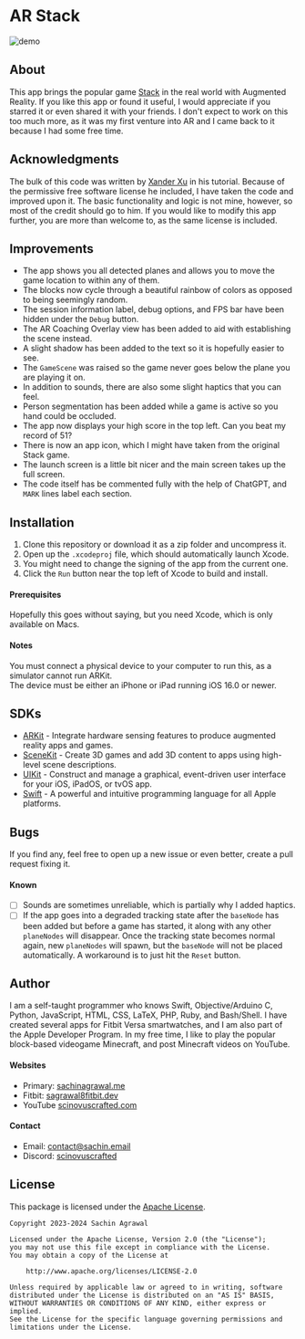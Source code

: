 # AR Stack

![demo](demo.gif)

## About
This app brings the popular game [Stack](https://apps.apple.com/us/app/stack/id1080487957) in the real world with Augmented Reality.
If you like this app or found it useful, I would appreciate if you starred it or even shared it with your friends.
I don't expect to work on this too much more, as it was my first venture into AR and I came back to it because I had some free time.

## Acknowledgments
The bulk of this code was written by [Xander Xu](https://github.com/XanderXu/ARStack) in his tutorial. Because of the permissive free software license he included, I have taken the code and improved upon it. The basic functionality and logic is not mine, however, so most of the credit should go to him. If you would like to modify this app further, you are more than welcome to, as the same license is included.

## Improvements
* The app shows you all detected planes and allows you to move the game location to within any of them.
* The blocks now cycle through a beautiful rainbow of colors as opposed to being seemingly random. 
* The session information label, debug options, and FPS bar have been hidden under the `Debug` button.
* The AR Coaching Overlay view has been added to aid with establishing the scene instead.
* A slight shadow has been added to the text so it is hopefully easier to see.
* The `GameScene` was raised so the game never goes below the plane you are playing it on.
* In addition to sounds, there are also some slight haptics that you can feel.
* Person segmentation has been added while a game is active so you hand could be occluded.
* The app now displays your high score in the top left. Can you beat my record of 51?
* There is now an app icon, which I might have taken from the original Stack game.
* The launch screen is a little bit nicer and the main screen takes up the full screen.
* The code itself has be commented fully with the help of ChatGPT, and `MARK` lines label each section.

## Installation
1. Clone this repository or download it as a zip folder and uncompress it.
2. Open up the `.xcodeproj` file, which should automatically launch Xcode.
3. You might need to change the signing of the app from the current one.
4. Click the `Run` button near the top left of Xcode to build and install.

#### Prerequisites
Hopefully this goes without saying, but you need Xcode, which is only available on Macs.

#### Notes
You must connect a physical device to your computer to run this, as a simulator cannot run ARKit. <br>
The device must be either an iPhone or iPad running iOS 16.0 or newer.

## SDKs
* [ARKit](https://developer.apple.com/documentation/arkit/) - Integrate hardware sensing features to produce augmented reality apps and games.
* [SceneKit](https://developer.apple.com/documentation/scenekit/) - Create 3D games and add 3D content to apps using high-level scene descriptions.
* [UIKit](https://developer.apple.com/documentation/uikit/) - Construct and manage a graphical, event-driven user interface for your iOS, iPadOS, or tvOS app.
* [Swift](https://developer.apple.com/swift/) - A powerful and intuitive programming language for all Apple platforms.

## Bugs
If you find any, feel free to open up a new issue or even better, create a pull request fixing it.

#### Known
- [ ] Sounds are sometimes unreliable, which is partially why I added haptics.
- [ ] If the app goes into a degraded tracking state after the `baseNode` has been added but before a game has started, it along with any other `planeNodes` will disappear. Once the tracking state becomes normal again, new `planeNodes` will spawn, but the `baseNode` will not be placed automatically. A workaround is to just hit the `Reset` button.

## Author
I am a self-taught programmer who knows Swift, Objective/Arduino C, Python, JavaScript, HTML, CSS, LaTeX, PHP, Ruby, and Bash/Shell. 
I have created several apps for Fitbit Versa smartwatches, and I am also part of the Apple Developer Program. 
In my free time, I like to play the popular block-based videogame Minecraft, and post Minecraft videos on YouTube.

#### Websites
* Primary: [sachinagrawal.me](https://sachinagrawal.me)
* Fitbit: [sagrawal8fitbit.dev](https://sagrawal8fitbit.dev)
* YouTube [scinovuscrafted.com](https://scinovuscrafted.com)

#### Contact
* Email: [contact@sachin.email](mailto:contact@sachin.email)
* Discord: [scinovuscrafted](https://discord.com/users/575795042933932071)

## License
This package is licensed under the [Apache License](LICENSE.txt).

```
Copyright 2023-2024 Sachin Agrawal

Licensed under the Apache License, Version 2.0 (the "License");
you may not use this file except in compliance with the License.
You may obtain a copy of the License at

    http://www.apache.org/licenses/LICENSE-2.0

Unless required by applicable law or agreed to in writing, software
distributed under the License is distributed on an "AS IS" BASIS,
WITHOUT WARRANTIES OR CONDITIONS OF ANY KIND, either express or implied.
See the License for the specific language governing permissions and
limitations under the License.
```

